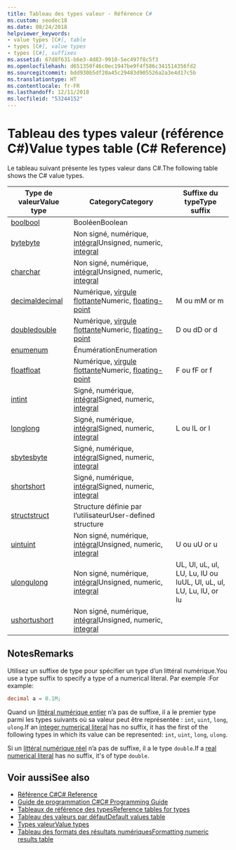```yaml
---
title: Tableau des types valeur - Référence C#
ms.custom: seodec18
ms.date: 08/24/2018
helpviewer_keywords:
- value types [C#], table
- types [C#], value types
- types [C#], suffixes
ms.assetid: 67d8f631-b6e3-4d83-9910-5ec497f8c5f3
ms.openlocfilehash: d651350f46c0ec1947be9f4f586c341514356fd2
ms.sourcegitcommit: bdd930b5df20a45c29483d905526a2a3e4d17c5b
ms.translationtype: HT
ms.contentlocale: fr-FR
ms.lasthandoff: 12/11/2018
ms.locfileid: "53244152"
---
```

# <a name="value-types-table-c-reference"></a><span data-ttu-id="3e3c2-102">Tableau des types valeur (référence C#)</span><span class="sxs-lookup"><span data-stu-id="3e3c2-102">Value types table (C# Reference)</span></span>

<span data-ttu-id="3e3c2-103">Le tableau suivant présente les types valeur dans C#.</span><span class="sxs-lookup"><span data-stu-id="3e3c2-103">The following table shows the C# value types.</span></span>  
  
|<span data-ttu-id="3e3c2-104">Type de valeur</span><span class="sxs-lookup"><span data-stu-id="3e3c2-104">Value type</span></span>|<span data-ttu-id="3e3c2-105">Category</span><span class="sxs-lookup"><span data-stu-id="3e3c2-105">Category</span></span>|<span data-ttu-id="3e3c2-106">Suffixe du type</span><span class="sxs-lookup"><span data-stu-id="3e3c2-106">Type suffix</span></span>|  
|----------------|--------------|-----------------|  
|[<span data-ttu-id="3e3c2-107">bool</span><span class="sxs-lookup"><span data-stu-id="3e3c2-107">bool</span></span>](bool.md)|<span data-ttu-id="3e3c2-108">Booléen</span><span class="sxs-lookup"><span data-stu-id="3e3c2-108">Boolean</span></span>||  
|[<span data-ttu-id="3e3c2-109">byte</span><span class="sxs-lookup"><span data-stu-id="3e3c2-109">byte</span></span>](byte.md)|<span data-ttu-id="3e3c2-110">Non signé, numérique, [intégral](integral-types-table.md)</span><span class="sxs-lookup"><span data-stu-id="3e3c2-110">Unsigned, numeric, [integral](integral-types-table.md)</span></span>||  
|[<span data-ttu-id="3e3c2-111">char</span><span class="sxs-lookup"><span data-stu-id="3e3c2-111">char</span></span>](char.md)|<span data-ttu-id="3e3c2-112">Non signé, numérique, [intégral](integral-types-table.md)</span><span class="sxs-lookup"><span data-stu-id="3e3c2-112">Unsigned, numeric, [integral](integral-types-table.md)</span></span>||  
|[<span data-ttu-id="3e3c2-113">decimal</span><span class="sxs-lookup"><span data-stu-id="3e3c2-113">decimal</span></span>](decimal.md)|<span data-ttu-id="3e3c2-114">Numérique, [virgule flottante](floating-point-types-table.md)</span><span class="sxs-lookup"><span data-stu-id="3e3c2-114">Numeric, [floating-point](floating-point-types-table.md)</span></span>|<span data-ttu-id="3e3c2-115">M ou m</span><span class="sxs-lookup"><span data-stu-id="3e3c2-115">M or m</span></span>|  
|[<span data-ttu-id="3e3c2-116">double</span><span class="sxs-lookup"><span data-stu-id="3e3c2-116">double</span></span>](double.md)|<span data-ttu-id="3e3c2-117">Numérique, [virgule flottante](floating-point-types-table.md)</span><span class="sxs-lookup"><span data-stu-id="3e3c2-117">Numeric, [floating-point](floating-point-types-table.md)</span></span>|<span data-ttu-id="3e3c2-118">D ou d</span><span class="sxs-lookup"><span data-stu-id="3e3c2-118">D or d</span></span>|  
|[<span data-ttu-id="3e3c2-119">enum</span><span class="sxs-lookup"><span data-stu-id="3e3c2-119">enum</span></span>](enum.md)|<span data-ttu-id="3e3c2-120">Énumération</span><span class="sxs-lookup"><span data-stu-id="3e3c2-120">Enumeration</span></span>||  
|[<span data-ttu-id="3e3c2-121">float</span><span class="sxs-lookup"><span data-stu-id="3e3c2-121">float</span></span>](float.md)|<span data-ttu-id="3e3c2-122">Numérique, [virgule flottante](floating-point-types-table.md)</span><span class="sxs-lookup"><span data-stu-id="3e3c2-122">Numeric, [floating-point](floating-point-types-table.md)</span></span>|<span data-ttu-id="3e3c2-123">F ou f</span><span class="sxs-lookup"><span data-stu-id="3e3c2-123">F or f</span></span>|  
|[<span data-ttu-id="3e3c2-124">int</span><span class="sxs-lookup"><span data-stu-id="3e3c2-124">int</span></span>](int.md)|<span data-ttu-id="3e3c2-125">Signé, numérique, [intégral](integral-types-table.md)</span><span class="sxs-lookup"><span data-stu-id="3e3c2-125">Signed, numeric, [integral](integral-types-table.md)</span></span>||  
|[<span data-ttu-id="3e3c2-126">long</span><span class="sxs-lookup"><span data-stu-id="3e3c2-126">long</span></span>](long.md)|<span data-ttu-id="3e3c2-127">Signé, numérique, [intégral](integral-types-table.md)</span><span class="sxs-lookup"><span data-stu-id="3e3c2-127">Signed, numeric, [integral](integral-types-table.md)</span></span>|<span data-ttu-id="3e3c2-128">L ou l</span><span class="sxs-lookup"><span data-stu-id="3e3c2-128">L or l</span></span>|  
|[<span data-ttu-id="3e3c2-129">sbyte</span><span class="sxs-lookup"><span data-stu-id="3e3c2-129">sbyte</span></span>](sbyte.md)|<span data-ttu-id="3e3c2-130">Signé, numérique, [intégral](integral-types-table.md)</span><span class="sxs-lookup"><span data-stu-id="3e3c2-130">Signed, numeric, [integral](integral-types-table.md)</span></span>||  
|[<span data-ttu-id="3e3c2-131">short</span><span class="sxs-lookup"><span data-stu-id="3e3c2-131">short</span></span>](short.md)|<span data-ttu-id="3e3c2-132">Signé, numérique, [intégral](integral-types-table.md)</span><span class="sxs-lookup"><span data-stu-id="3e3c2-132">Signed, numeric, [integral](integral-types-table.md)</span></span>||  
|[<span data-ttu-id="3e3c2-133">struct</span><span class="sxs-lookup"><span data-stu-id="3e3c2-133">struct</span></span>](struct.md)|<span data-ttu-id="3e3c2-134">Structure définie par l’utilisateur</span><span class="sxs-lookup"><span data-stu-id="3e3c2-134">User-defined structure</span></span>||  
|[<span data-ttu-id="3e3c2-135">uint</span><span class="sxs-lookup"><span data-stu-id="3e3c2-135">uint</span></span>](uint.md)|<span data-ttu-id="3e3c2-136">Non signé, numérique, [intégral](integral-types-table.md)</span><span class="sxs-lookup"><span data-stu-id="3e3c2-136">Unsigned, numeric, [integral](integral-types-table.md)</span></span>|<span data-ttu-id="3e3c2-137">U ou u</span><span class="sxs-lookup"><span data-stu-id="3e3c2-137">U or u</span></span>|  
|[<span data-ttu-id="3e3c2-138">ulong</span><span class="sxs-lookup"><span data-stu-id="3e3c2-138">ulong</span></span>](ulong.md)|<span data-ttu-id="3e3c2-139">Non signé, numérique, [intégral](integral-types-table.md)</span><span class="sxs-lookup"><span data-stu-id="3e3c2-139">Unsigned, numeric, [integral](integral-types-table.md)</span></span>|<span data-ttu-id="3e3c2-140">UL, Ul, uL, ul, LU, Lu, lU ou lu</span><span class="sxs-lookup"><span data-stu-id="3e3c2-140">UL, Ul, uL, ul, LU, Lu, lU, or lu</span></span>|  
|[<span data-ttu-id="3e3c2-141">ushort</span><span class="sxs-lookup"><span data-stu-id="3e3c2-141">ushort</span></span>](ushort.md)|<span data-ttu-id="3e3c2-142">Non signé, numérique, [intégral](integral-types-table.md)</span><span class="sxs-lookup"><span data-stu-id="3e3c2-142">Unsigned, numeric, [integral](integral-types-table.md)</span></span>||  

## <a name="remarks"></a><span data-ttu-id="3e3c2-143">Notes</span><span class="sxs-lookup"><span data-stu-id="3e3c2-143">Remarks</span></span>

<span data-ttu-id="3e3c2-144">Utilisez un suffixe de type pour spécifier un type d’un littéral numérique.</span><span class="sxs-lookup"><span data-stu-id="3e3c2-144">You use a type suffix to specify a type of a numerical literal.</span></span> <span data-ttu-id="3e3c2-145">Par exemple :</span><span class="sxs-lookup"><span data-stu-id="3e3c2-145">For example:</span></span>

```csharp
decimal a = 0.1M;
```

<span data-ttu-id="3e3c2-146">Quand un [littéral numérique entier](~/_csharplang/spec/lexical-structure.md#integer-literals) n’a pas de suffixe, il a le premier type parmi les types suivants où sa valeur peut être représentée : `int`, `uint`, `long`, `ulong`.</span><span class="sxs-lookup"><span data-stu-id="3e3c2-146">If an [integer numerical literal](~/_csharplang/spec/lexical-structure.md#integer-literals) has no suffix, it has the first of the following types in which its value can be represented: `int`, `uint`, `long`, `ulong`.</span></span>

<span data-ttu-id="3e3c2-147">Si un [littéral numérique réel](~/_csharplang/spec/lexical-structure.md#real-literals) n’a pas de suffixe, il a le type `double`.</span><span class="sxs-lookup"><span data-stu-id="3e3c2-147">If a [real numerical literal](~/_csharplang/spec/lexical-structure.md#real-literals) has no suffix, it's of type `double`.</span></span>

## <a name="see-also"></a><span data-ttu-id="3e3c2-148">Voir aussi</span><span class="sxs-lookup"><span data-stu-id="3e3c2-148">See also</span></span>

- [<span data-ttu-id="3e3c2-149">Référence C#</span><span class="sxs-lookup"><span data-stu-id="3e3c2-149">C# Reference</span></span>](../index.md)
- [<span data-ttu-id="3e3c2-150">Guide de programmation C#</span><span class="sxs-lookup"><span data-stu-id="3e3c2-150">C# Programming Guide</span></span>](../../programming-guide/index.md)
- [<span data-ttu-id="3e3c2-151">Tableaux de référence des types</span><span class="sxs-lookup"><span data-stu-id="3e3c2-151">Reference tables for types</span></span>](reference-tables-for-types.md)
- [<span data-ttu-id="3e3c2-152">Tableau des valeurs par défaut</span><span class="sxs-lookup"><span data-stu-id="3e3c2-152">Default values table</span></span>](default-values-table.md)
- [<span data-ttu-id="3e3c2-153">Types valeur</span><span class="sxs-lookup"><span data-stu-id="3e3c2-153">Value types</span></span>](value-types.md)
- [<span data-ttu-id="3e3c2-154">Tableau des formats des résultats numériques</span><span class="sxs-lookup"><span data-stu-id="3e3c2-154">Formatting numeric results table</span></span>](formatting-numeric-results-table.md)
